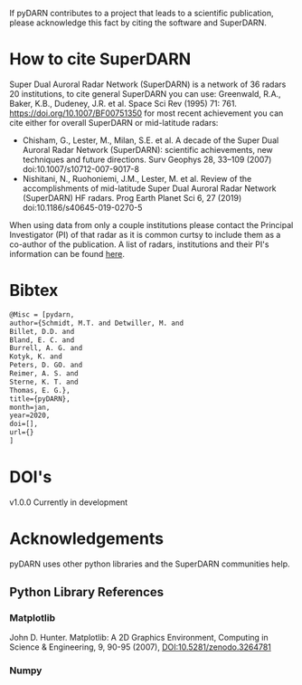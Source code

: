 If pyDARN contributes to a project that leads to a scientific publication, please acknowledge this fact by citing the software and SuperDARN.  

# How to cite SuperDARN

Super Dual Auroral Radar Network (SuperDARN) is a network of 36 radars 20 institutions, to cite general SuperDARN you can use: Greenwald, R.A., Baker, K.B., Dudeney, J.R. et al. Space Sci Rev (1995) 71: 761. https://doi.org/10.1007/BF00751350
for most recent achievement you can cite either for overall SuperDARN or mid-latitude radars: 
  - Chisham, G., Lester, M., Milan, S.E. et al. A decade of the Super Dual Auroral Radar Network (SuperDARN): scientific achievements, new techniques and future directions. Surv Geophys 28, 33–109 (2007) doi:10.1007/s10712-007-9017-8
  - Nishitani, N., Ruohoniemi, J.M., Lester, M. et al. Review of the accomplishments of mid-latitude Super Dual Auroral Radar Network (SuperDARN) HF radars. Prog Earth Planet Sci 6, 27 (2019) doi:10.1186/s40645-019-0270-5

When using data from only a couple institutions please contact the Principal Investigator (PI) of that radar as it is common curtsy to include them as a co-author of the publication. 
A list of radars, institutions and their PI's information can be found [here](http://vt.superdarn.org/tiki-index.php?page=Radar+Overview).  


# Bibtex

```latex
@Misc = [pydarn,
author={Schmidt, M.T. and Detwiller, M. and
Billet, D.D. and 
Bland, E. C. and 
Burrell, A. G. and 
Kotyk, K. and
Peters, D. GO. and 
Reimer, A. S. and 
Sterne, K. T. and
Thomas, E. G.}, 
title={pyDARN},
month=jan,
year=2020,
doi=[],
url={}
] 
```

# DOI's 

v1.0.0
Currently in development  

# Acknowledgements

pyDARN uses other python libraries and the SuperDARN communities help. 

## Python Library References 

### Matplotlib
John D. Hunter. Matplotlib: A 2D Graphics Environment, Computing in Science & Engineering, 9, 90-95 (2007), [DOI:10.5281/zenodo.3264781](https://zenodo.org/record/3264781)

### Numpy 


